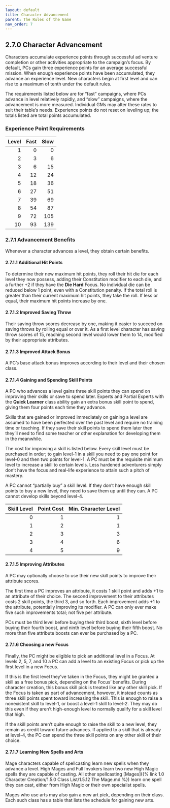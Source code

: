```yaml
---
layout: default
title: Character Advancement
parent: The Rules of the Game
nav_order: 7
---
```


## 2.7.0 Character Advancement

Characters accumulate experience points through successful ad venture completion or other activities appropriate to the campaign’s focus.
By default, PCs gain three experience points for an average successful mission.
When enough experience points have been accumulated, they advance an experience level.
New characters begin at first level and can rise to a maximum of tenth under the default rules.

The requirements listed below are for “fast” campaigns, where PCs advance in level relatively rapidly, and “slow” campaigns, where the advancement is more measured.
Individual GMs may alter these rates to suit their table’s needs.
Experience points do not reset on leveling up; the totals listed are total points accumulated.

### Experience Point Requirements

| Level | Fast | Slow |
| ----: | ---: | ---: |
|     1 |    0 |    0 |
|     2 |    3 |    6 |
|     3 |    6 |   15 |
|     4 |   12 |   24 |
|     5 |   18 |   36 |
|     6 |   27 |   51 |
|     7 |   39 |   69 |
|     8 |   54 |   87 |
|     9 |   72 |  105 |
|    10 |   93 |  139 |

### 2.7.1 Advancement Benefits

Whenever a character advances a level, they obtain certain benefits.

#### 2.7.1.1 Additional Hit Points

To determine their new maximum hit points, they roll their hit die for each level they now possess, adding their Constitution modifier to each die, and a further +2 if they have the **Die Hard** Focus.
No individual die can be reduced below 1 point, even with a Constitution penalty.
If the total roll is greater than their current maximum hit points, they take the roll.
If less or equal, their maximum hit points increase by one.

#### 2.7.1.2 Improved Saving Throw

Their saving throw scores decrease by one, making it easier to succeed on saving throws by rolling equal or over it.
As a first level character has saving throw scores of 15, reaching second level would lower them to 14, modified by their appropriate attributes.

#### 2.7.1.3 Improved Attack Bonus

A PC’s base attack bonus improves according to their level and their chosen class.

#### 2.7.1.4 Gaining and Spending Skill Points

A PC who advances a level gains three skill points they can spend on improving their skills or save to spend later.
Experts and Partial Experts with the **Quick Learner** class ability gain an extra bonus skill point to spend, giving them four points each time they advance.

Skills that are gained or improved immediately on gaining a level are assumed to have been perfected over the past level and require no training time or teaching.
If they save their skill points to spend them later then they’ll need to find some teacher or other explanation for developing them in the meanwhile.

The cost for improving a skill is listed below.
Every skill level must be purchased in order; to gain level-1 in a skill you need to pay one point for level-0 and then two points for level-1.
A PC must be the requisite minimum level to increase a skill to certain levels.
Less hardened adventurers simply don’t have the focus and real-life experience to attain such a pitch of mastery.

A PC cannot “partially buy” a skill level.
If they don’t have enough skill points to buy a new level, they need to save them up until they can.
A PC cannot develop skills beyond level-4.

| Skill Level | Point Cost | Min. Character Level |
| ----------: | ---------: | -------------------: |
|           0 |          1 |                    1 |
|           1 |          2 |                    1 |
|           2 |          3 |                    3 |
|           3 |          4 |                    6 |
|           4 |          5 |                    9 |

#### 2.7.1.5 Improving Attributes

A PC may optionally choose to use their new skill points to improve their attribute scores.

The first time a PC improves an attribute, it costs 1 skill point and adds +1 to an attribute of their choice.
The second improvement to their attributes costs 2 skill points, the third 3, and so forth.
Each improvement adds +1 to the attribute, potentially improving its modifier.
A PC can only ever make five such improvements total; not five per attribute.

PCs must be third level before buying their third boost, sixth level before buying their fourth boost, and ninth level before buying their fifth boost.
No more than five attribute boosts can ever be purchased by a PC.

#### 2.7.1.6 Choosing a new Focus

Finally, the PC might be eligible to pick an additional level in a Focus.
At levels 2, 5, 7, and 10 a PC can add a level to an existing Focus or pick up the first level in a new Focus.

If this is the first level they’ve taken in the Focus, they might be granted a skill as a free bonus pick, depending on the Focus’ benefits.
During character creation, this bonus skill pick is treated like any other skill pick.
If the Focus is taken as part of advancement, however, it instead counts as three skill points spent toward increasing the skill.
This is enough to raise a nonexistent skill to level-1, or boost a level-1 skill to level-2.
They may do this even if they aren’t high-enough level to normally qualify for a skill level that high.

If the skill points aren’t quite enough to raise the skill to a new level, they remain as credit toward future advances.
If applied to a skill that is already at level-4, the PC can spend the three skill points on any other skill of their choice.

#### 2.7.1.7 Learning New Spells and Arts

Mage characters capable of spellcasting learn new spells when they advance a level.
High Mages and Full Invokers learn two new High Magic spells they are capable of casting.
All other spellcasting [Mages]({% link 1.0 Character Creation/1.5.0 Class List/1.5.12 The Mage.md %}) learn one spell they can cast, either from High Magic or their own specialist spells.

Mages who use arts may also gain a new art pick, depending on their class.
Each such class has a table that lists the schedule for gaining new arts.
